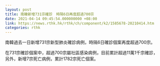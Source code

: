 ```yaml
---
layout: post
title: 南韓新增731宗確診　時隔6日再度超過700宗
date: 2021-04-14 09:45:54.000000000 +08:00
link: https://news.rthk.hk/rthk/ch/component/k2/1585678-20210414.htm
categories: rthk
---
```


南韓過去一日新增731宗新型肺炎確診病例，時隔6日確診個案再度超過700宗。

在731宗確診個案中，超過700宗屬社區感染病例，目前累計超過11萬1千宗確診，另外，新增7宗死亡病例，累計1782宗死亡個案。
